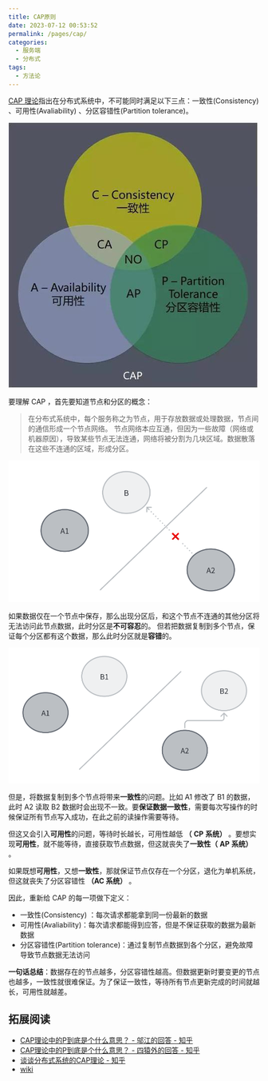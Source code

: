 ```yaml
---
title: CAP原则
date: 2023-07-12 00:53:52
permalink: /pages/cap/
categories: 
  - 服务端
  - 分布式
tags: 
  - 方法论
---
```



[CAP 理论](https://zh.wikipedia.org/wiki/CAP%E5%AE%9A%E7%90%86)指出在分布式系统中，不可能同时满足以下三点：一致性(Consistency) 、可用性(Avaliability) 、分区容错性(Partition tolerance)。

<!-- more -->

![Alt text](../../@assets/img/image-13.png)

要理解 CAP ，首先要知道节点和分区的概念：
> 在分布式系统中，每个服务称之为节点，用于存放数据或处理数据，节点间的通信形成一个节点网络。
节点网络本应互通，但因为一些故障（网络或机器原因），导致某些节点无法连通，网络将被分割为几块区域。数据散落在这些不连通的区域，形成分区。

![Alt text](../../@assets/img/image-14.png)

如果数据仅在一个节点中保存，那么出现分区后，和这个节点不连通的其他分区将无法访问此节点数据，此时分区是**不可容忍**的。
但若把数据复制到多个节点，保证每个分区都有这个数据，那么此时分区就是**容错**的。

![Alt text](../../@assets/img/image-15.png)

但是，将数据复制到多个节点将带来**一致性**的问题。比如 A1 修改了 B1 的数据，此时 A2 读取 B2 数据时会出现不一致。要**保证数据一致性**，需要每次写操作的时候保证所有节点写入成功，在此之前的读操作需要等待。

但这又会引入**可用性**的问题，等待时长越长，可用性越低 **（** **CP** **系统）** 。要想实现**可用性**，就不能等待，直接获取节点数据，但这就丧失了**一致性（** **AP** **系统）** 。

如果既想**可用性**，又想**一致性**，那就保证节点仅存在一个分区，退化为单机系统，但这就丧失了分区容错性 **（AC 系统）** 。

因此，重新给 CAP 的每一项做下定义：

-   一致性(Consistency) ：每次请求都能拿到同一份最新的数据
-   可用性(Avaliability)：每次请求都能得到应答，但是不保证获取的数据为最新数据
-   分区容错性(Partition tolerance)：通过复制节点数据到各个分区，避免故障导致节点数据无法访问

**一句话总结**：数据存在的节点越多，分区容错性越高。但数据更新时要变更的节点也越多，一致性就很难保证。为了保证一致性，等待所有节点更新完成的时间就越长，可用性就越差。

## 拓展阅读

- [CAP理论中的P到底是个什么意思？ - 邬江的回答 - 知乎](https://www.zhihu.com/question/54105974/answer/139037688)
- [CAP理论中的P到底是个什么意思？ - 四猿外的回答 - 知乎](https://www.zhihu.com/question/54105974/answer/1643846752)
- [谈谈分布式系统的CAP理论 - 知乎](https://zhuanlan.zhihu.com/p/33999708)
- [wiki](https://zh.wikipedia.org/wiki/CAP%E5%AE%9A%E7%90%86)